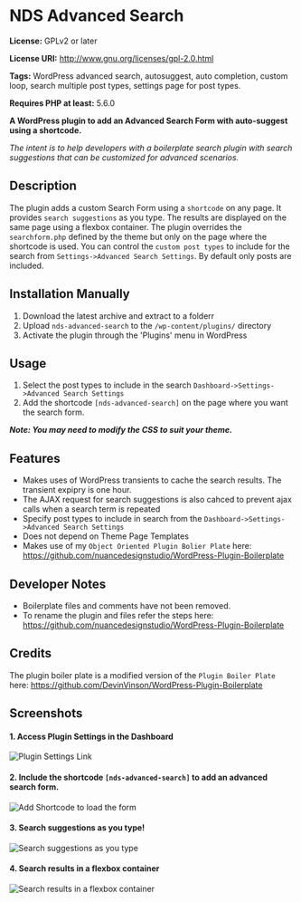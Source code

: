# NDS Advanced Search

**License:** GPLv2 or later

**License URI:** http://www.gnu.org/licenses/gpl-2.0.html

**Tags:** WordPress advanced search, autosuggest, auto completion, custom loop, search multiple post types, settings page for post types.

**Requires PHP at least:** 5.6.0

**A WordPress plugin to add an Advanced Search Form with auto-suggest using a shortcode.**

_The intent is to help developers with a boilerplate search plugin with search suggestions that can be customized for advanced scenarios._

## Description

The plugin adds a custom Search Form using a `shortcode` on any page.
It provides `search suggestions` as you type. The results are displayed on the same page using a flexbox container.
The plugin overrides the `searchform.php` defined by the theme but only on the page where the shortcode is used.
You can control the `custom post types` to include for the search from `Settings->Advanced Search Settings`. By default only posts are included.

## Installation Manually

1. Download the latest archive and extract to a folderr
2. Upload `nds-advanced-search` to the `/wp-content/plugins/` directory
3. Activate the plugin through the 'Plugins' menu in WordPress

## Usage

1. Select the post types to include in the search `Dashboard->Settings->Advanced Search Settings`
2. Add the shortcode `[nds-advanced-search]` on the page where you want the search form.

***Note: You may need to modify the CSS to suit your theme.***

## Features

* Makes uses of WordPress transients to cache the search results. The transient expipry is one hour.
* The AJAX request for search suggestions is also cahced to prevent ajax calls when a search term is repeated
* Specify post types to include in search from the `Dashboard->Settings->Advanced Search Settings`
* Does not depend on Theme Page Templates
* Makes use of my `Object Oriented Plugin Bolier Plate` here: https://github.com/nuancedesignstudio/WordPress-Plugin-Boilerplate

## Developer Notes

* Boilerplate files and comments have not been removed.
* To rename the plugin and files refer the steps here: https://github.com/nuancedesignstudio/WordPress-Plugin-Boilerplate

## Credits

The plugin boiler plate is a modified version of the `Plugin Boiler Plate` here: https://github.com/DevinVinson/WordPress-Plugin-Boilerplate

## Screenshots

#### 1. Access Plugin Settings in the Dashboard
![Plugin Settings Link](https://www.nuancedesignstudio.in/nds.in/wp-content/uploads/2017/12/nds-advanced-search-settings.png "Access plugin settings in the Dashboard")
#### 2. Include the shortcode `[nds-advanced-search]` to add an advanced search form.
![Add Shortcode to load the form](https://www.nuancedesignstudio.in/nds.in/wp-content/uploads/2017/12/nds-advanced-search-shortcode.png "Shortcode to load the form")
#### 3. Search suggestions as you type!
![Search suggestions as you type](https://www.nuancedesignstudio.in/nds.in/wp-content/uploads/2017/12/nds-advanced-search-autosuggest.png "Search suggestions as you type")
#### 4. Search results in a flexbox container
![Search results in a flexbox container](https://www.nuancedesignstudio.in/nds.in/wp-content/uploads/2017/12/nds-advanced-search-results.png  "Search results in a flexbox container")
